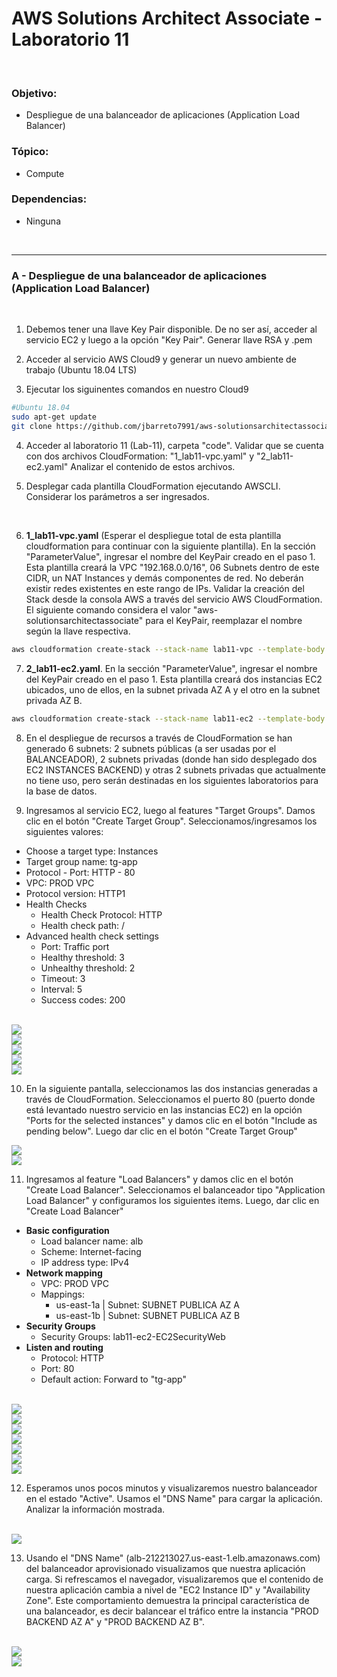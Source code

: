 # AWS Solutions Architect Associate - Laboratorio 11

<br>

### Objetivo: 
* Despliegue de una balanceador de aplicaciones (Application Load Balancer)

### Tópico:
* Compute

### Dependencias:
* Ninguna

<br>

---

### A - Despliegue de una balanceador de aplicaciones (Application Load Balancer)


<br>

1. Debemos tener una llave Key Pair disponible. De no ser así, acceder al servicio EC2 y luego a la opción "Key Pair". Generar llave RSA y .pem 

2. Acceder al servicio AWS Cloud9 y generar un nuevo ambiente de trabajo (Ubuntu 18.04 LTS)

3. Ejecutar los siguinentes comandos en nuestro Cloud9

```bash
#Ubuntu 18.04
sudo apt-get update
git clone https://github.com/jbarreto7991/aws-solutionsarchitectassociate.git
```

4. Acceder al laboratorio 11 (Lab-11), carpeta "code". Validar que se cuenta con dos archivos CloudFormation: "1_lab11-vpc.yaml" y "2_lab11-ec2.yaml"  Analizar el contenido de estos archivos.

5. Desplegar cada plantilla CloudFormation ejecutando AWSCLI. Considerar los parámetros a ser ingresados.

    <br>
6. **1_lab11-vpc.yaml** (Esperar el despliegue total de esta plantilla cloudformation para continuar con la siguiente plantilla). En la sección "ParameterValue", ingresar el nombre del KeyPair creado en el paso 1. Esta plantilla creará la VPC "192.168.0.0/16", 06 Subnets dentro de este CIDR, un NAT Instances y demás componentes de red. No deberán existir redes existentes en este rango de IPs. Validar la creación del Stack desde la consola AWS a través del servicio AWS CloudFormation. El siguiente comando considera el valor "aws-solutionsarchitectassociate" para el KeyPair, reemplazar el nombre según la llave respectiva.

```bash
aws cloudformation create-stack --stack-name lab11-vpc --template-body file://~/environment/aws-solutionsarchitectassociate/Lab-11/code/1_lab11-vpc.yaml --parameters ParameterKey=KeyPair,ParameterValue="aws-solutionsarchitectassociate" --capabilities CAPABILITY_IAM
```

7. **2_lab11-ec2.yaml**. En la sección "ParameterValue", ingresar el nombre del KeyPair creado en el paso 1. Esta plantilla creará dos instancias EC2 ubicados, uno de ellos, en la subnet privada AZ A y el otro en la subnet privada AZ B.

```bash
aws cloudformation create-stack --stack-name lab11-ec2 --template-body file://~/environment/aws-solutionsarchitectassociate/Lab-11/code/2_lab11-ec2.yaml --parameters ParameterKey=KeyPair,ParameterValue="aws-solutionsarchitectassociate" --capabilities CAPABILITY_IAM
```

8. En el despliegue de recursos a través de CloudFormation se han generado 6 subnets: 2 subnets públicas (a ser usadas por el BALANCEADOR), 2 subnets privadas (donde han sido desplegado dos EC2 INSTANCES BACKEND) y otras 2 subnets privadas que actualmente no tiene uso, pero serán destinadas en los siguientes laboratorios para la base de datos.

9. Ingresamos al servicio EC2, luego al features "Target Groups". Damos clic en el botón "Create Target Group". Seleccionamos/ingresamos los siguientes valores:

  * Choose a target type: Instances
  * Target group name: tg-app
  * Protocol - Port: HTTP - 80
  * VPC: PROD VPC
  * Protocol version: HTTP1
  * Health Checks
    * Health Check Protocol: HTTP
    * Health check path: /
  * Advanced health check settings
    * Port: Traffic port
    * Healthy threshold: 3
    * Unhealthy threshold: 2
    * Timeout: 3
    * Interval: 5
    * Success codes: 200



<br>

<img src="images/Lab11_01.jpg">

<br>

<img src="images/Lab11_02.jpg">

<br>

<img src="images/Lab11_03.jpg">

<br>

<img src="images/Lab11_04.jpg">

<br>

<img src="images/Lab11_05.jpg">

<br>

10. En la siguiente pantalla, seleccionamos las dos instancias generadas a través de CloudFormation. Seleccionamos el puerto 80 (puerto donde está levantado nuestro servicio en las instancias EC2) en la opción "Ports for the selected instances" y damos clic en el botón "Include as pending below". Luego dar clic en el botón "Create Target Group"

<img src="images/Lab11_06.jpg">

<br>

<img src="images/Lab11_07.jpg">

<br>

11. Ingresamos al feature "Load Balancers" y damos clic en el botón "Create Load Balancer". Seleccionamos el balanceador tipo "Application Load Balancer" y configuramos los siguientes items. Luego, dar clic en "Create Load Balancer"

  * **Basic configuration**
    * Load balancer name: alb
    * Scheme: Internet-facing
    * IP address type: IPv4
  * **Network mapping**
    * VPC: PROD VPC
    * Mappings:
      * us-east-1a | Subnet: SUBNET PUBLICA AZ A
      * us-east-1b | Subnet: SUBNET PUBLICA AZ B
  * **Security Groups**
    * Security Groups: lab11-ec2-EC2SecurityWeb 
  * **Listen and routing**
    * Protocol: HTTP
    * Port: 80
    * Default action: Forward to "tg-app" 

<br>

<img src="images/Lab11_08.jpg">

<br>

<img src="images/Lab11_09.jpg">

<br>

<img src="images/Lab11_10.jpg">

<br>

<img src="images/Lab11_11.jpg">

<br>

<img src="images/Lab11_12.jpg">

<br>

<img src="images/Lab11_13.jpg">

<br>

<img src="images/Lab11_14.jpg">

<br>

12. Esperamos unos pocos minutos y visualizaremos nuestro balanceador en el estado "Active". Usamos el "DNS Name" para cargar la aplicación. Analizar la información mostrada.

<br>

<img src="images/Lab11_15.jpg">

<br>

13. Usando el "DNS Name" (alb-212213027.us-east-1.elb.amazonaws.com) del balanceador aprovisionado visualizamos que nuestra aplicación carga. Si refrescamos el navegador, visualizaremos que el contenido de nuestra aplicación cambia a nivel de "EC2 Instance ID" y "Availability Zone". Este comportamiento demuestra la principal característica de una balanceador, es decir balancear el tráfico entre la instancia "PROD BACKEND AZ A" y "PROD BACKEND AZ B".

<br>

<img src="images/Lab11_16.jpg">

<br>

<img src="images/Lab11_17.jpg">

<br>

